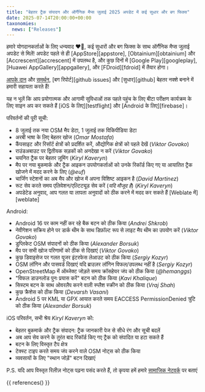 ```yaml
---
title: "बेहतर ट्रैक संपादन और ऑर्गैनिक मैप्स जुलाई 2025 अपडेट में कई सुधार और बग फिक्स"
date: 2025-07-14T20:00:00+00:00
taxonomies:
  news: ["Releases"]
---
```


हमारे योगदानकर्ताओं के लिए धन्यवाद ❤️💪, कई सुधारों और बग फिक्स के साथ ऑर्गैनिक मैप्स जुलाई अपडेट से मिलें! अपडेट पहले से ही [AppStore][appstore], [Obtainium][obtainium] और [Accrescent][accrescent] में उपलब्ध है, और कुछ दिनों में [Google Play][googleplay], [Huawei AppGallery][appgallery], और [FDroid][fdroid] में तैयार होगा।

[आपके दान](@/donate/index.md) और [समर्थन](@/contribute/index.md), [बग रिपोर्ट][github issues] और [सुधार][github] बेहतर नक्शे बनाने में हमारी सहायता करते हैं!

यह न भूलें कि आप प्रयोगात्मक और आगामी सुविधाओं तक पहले पहुंच के लिए बीटा परीक्षण कार्यक्रम के लिए साइन अप कर सकते हैं [iOS के लिए][testflight] और [Android के लिए][firebase]।

परिवर्तनों की पूरी सूची:
- 8 जुलाई तक नया OSM मैप डेटा, 1 जुलाई तक विकिपीडिया डेटा
- अरबी भाषा के लिए बेहतर खोज (_Omar Mostafa_)
- कैंपसाइट और रिसॉर्ट क्षेत्रों को प्रदर्शित करें, औद्योगिक क्षेत्रों को पहले देखें (_Viktor Govako_)
- राउंडअबाउट पर द्वितीयक सड़कों को अनदेखा न करें (_Viktor Govako_)
- चयनित ट्रैक पर बेहतर ज़ूमिंग (_Kiryl Kaveryn_)
- मैप पर नया बुकमार्क और ट्रैक आइकन उपयोगकर्ताओं को उनके रिकॉर्ड किए गए या आयातित ट्रैक खोजने में मदद करने के लिए (_@euf_)
- चार्जिंग स्टेशनों का अब मैप और खोज में अपना विशिष्ट आइकन है (_David Martinez_)
- रूट सेव करते समय एलिवेशन/एल्टिट्यूड सेव करें (_यदि मौजूद है_) (_Kiryl Kaveryn_)
- अपडेटेड अनुवाद, आप गलत या लापता अनुवादों को ठीक करने में मदद कर सकते हैं [Weblate में][weblate]

Android:
- Android 16 पर काम नहीं कर रहे बैक बटन को ठीक किया (_Andrei Shkrob_)
- नेवीगेशन सक्रिय होने पर डार्क थीम के साथ डिफ़ॉल्ट रूप से लाइट मैप थीम का उपयोग करें (_Viktor Govako_)
- डुप्लिकेट OSM संपादनों को ठीक किया (_Alexander Borsuk_)
- मैप पर सभी खोज परिणामों को ठीक से दिखाएं (_Viktor Govako_)
- कुछ डिवाइसेज पर गलत यूजर इंटरफेस लेआउट को ठीक किया (_Sergiy Kozyr_)
- OSM लॉगिन और पासवर्ड दिखाएं यदि ब्राउज़र लॉगिन विफल/उपलब्ध नहीं है (_Sergiy Kozyr_)
- OpenStreetMap में ऑब्जेक्ट जोड़ते समय क्रॉसहेयर जंप को ठीक किया (_@hemanggs_)
- "विफल डाउनलोड पुनः प्रयास करें" बटन को ठीक किया (_Kavi Khalique_)
- सिस्टम बटन के साथ ओवरलैप करने वाली स्प्लैश स्क्रीन को ठीक किया (_Vraj Shah_)
- कुछ क्रैशेस को ठीक किया (_Devarsh Vasani_)
- Android 5 पर KML या GPX आयात करते समय EACCESS PermissionDenied त्रुटि को ठीक किया (_Alexander Borsuk_)

iOS परिवर्तन, सभी श्रेय _Kiryl Kaveryn_ को:
- बेहतर बुकमार्क और ट्रैक संपादन: ट्रैक जानकारी पेज से सीधे रंग और सूची बदलें
- अब आप सेव करने के तुरंत बाद रिकॉर्ड किए गए ट्रैक को संपादित या हटा सकते हैं
- बटन के लिए विस्तृत टैप क्षेत्र
- टेक्स्ट टाइप करते समय जंप करने वाले OSM नोट्स को ठीक किया
- व्यवसायों के लिए "स्थान जोड़ें" बटन दिखाएं

P.S. यदि आप विस्तृत रिलीज़ नोट्स पढ़ना पसंद करते हैं, तो कृपया हमें हमारे [सामाजिक नेटवर्क](/#community) पर बताएं

{{ references() }}
